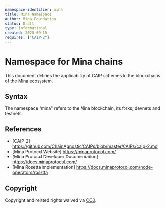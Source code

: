 ```yaml
---
namespace-identifier: mina
title: Mina Namespace
author: Mina Foundation
status: Draft
type: Informational
created: 2023-09-15
requires: ["CAIP-2"]
---
```


# Namespace for Mina chains

This document defines the applicability of CAIP schemes to the blockchains of
the Mina ecosystem.

## Syntax

The namespace "mina" refers to the Mina blockchain, its forks, devnets and testnets.

## References

- [CAIP-2] https://github.com/ChainAgnostic/CAIPs/blob/master/CAIPs/caip-2.md
- [Mina Protocol Website] https://minaprotocol.com/
- [Mina Protocol Developer Documentation] https://docs.minaprotocol.com/
- [Mina Rosetta Implementation] https://docs.minaprotocol.com/node-operators/rosetta


## Copyright

Copyright and related rights waived
via [CC0](https://creativecommons.org/publicdomain/zero/1.0/).